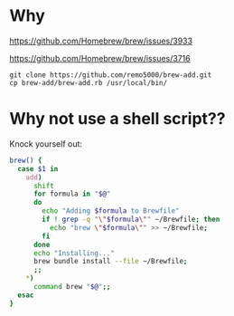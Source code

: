 # Why

https://github.com/Homebrew/brew/issues/3933

https://github.com/Homebrew/brew/issues/3716

```shell
git clone https://github.com/remo5000/brew-add.git
cp brew-add/brew-add.rb /usr/local/bin/
```

# Why not use a shell script??

Knock yourself out:

```zsh
brew() {
  case $1 in
    add)
      shift
      for formula in "$@"
      do
        echo "Adding $formula to Brewfile"
        if ! grep -q "\"$formula\"" ~/Brewfile; then
          echo "brew \"$formula\"" >> ~/Brewfile;
        fi
      done
      echo "Installing..."
      brew bundle install --file ~/Brewfile;
      ;;
    *)
      command brew "$@";;
  esac
}
```

